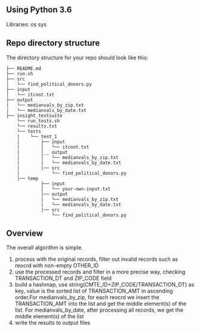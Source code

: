 ## Using Python 3.6

Libraries: os   sys


## Repo directory structure

The directory structure for your repo should look like this:

    ├── README.md 
    ├── run.sh
    ├── src
    │   └── find_political_donors.py
    ├── input
    │   └── itcont.txt
    ├── output
    |   └── medianvals_by_zip.txt
    |   └── medianvals_by_date.txt
    ├── insight_testsuite
        └── run_tests.sh
        └── results.txt
        └── tests
        |    └── test_1
        |        ├── input
        |        │   └── itcont.txt
        |        |__ output
        |        │   └── medianvals_by_zip.txt
        |        |   └── medianvals_by_date.txt
        |        |── src
        |            └── find_political_donors.py
        |── temp
                 ├── input
                 │   └── your-own-input.txt
                 |── output
                 |   └── medianvals_by_zip.txt
                 |   └── medianvals_by_date.txt
                 |── src
                     └── find_political_donors.py


## Overview
The overall algorithm is simple.
1. process with the original records, filter out invalid records such as reocrd with non-empty OTHER_ID
2. use the processed records and filter in a more precise way, checking TRANSACTION_DT and ZIP_CODE field
3. build a hashmap, use string(CMTE_ID+ZIP_CODE/TRANSACTION_DT) as key, value is the sorted list of TRANSACTION_AMT in ascending order.For medianvals_by_zip, for each reocrd we insert the TRANSACTION_AMT into the list and get the middle element(s) of the list. For medianvals_by_date, after processing all records, we get the middle element(s) of the list
4. write the results to output files 





